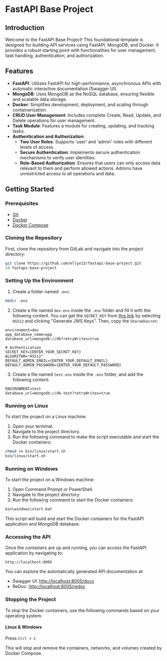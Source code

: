 # FastAPI Base Project

## Introduction

Welcome to the FastAPI Base Project! This foundational template is designed for building API services using FastAPI, MongoDB, and Docker. It provides a robust starting point with functionalities for user management, task handling, authentication, and authorization.

## Features

- **FastAPI**: Utilizes FastAPI for high-performance, asynchronous APIs with automatic interactive documentation (Swagger UI).
- **MongoDB**: Uses MongoDB as the NoSQL database, ensuring flexible and scalable data storage.
- **Docker**: Simplifies development, deployment, and scaling through containerization.
- **CRUD User Management**: Includes complete Create, Read, Update, and Delete operations for user management.
- **Task Module**: Features a module for creating, updating, and tracking tasks.
- **Authentication and Authorization**:
  - **Two User Roles**: Supports 'user' and 'admin' roles with different levels of access.
  - **Secure Authentication**: Implements secure authentication mechanisms to verify user identities.
  - **Role-Based Authorization**: Ensures that users can only access data relevant to them and perform allowed actions. Admins have unrestricted access to all operations and data.

## Getting Started

### Prerequisites

- [Git](https://git-scm.com/)
- [Docker](https://www.docker.com/)
- [Docker Compose](https://docs.docker.com/compose/)

### Cloning the Repository
First, clone the repository from GitLab and navigate into the project directory:
```bash
git clone https://github.com/ellyx13/fastapi-base-project.git
cd fastapi-base-project
```

### Setting Up the Environment
1. Create a folder named `.env`:
```bash
mkdir .env
```

2. Create a file named `dev.env` inside the `.env` folder and fill it with the following content. You can get the `SECRET_KEY` from [this link](https://8gwifi.org/jwsgen.jsp) by selecting `HS512` and clicking "Generate JWS Keys". Then, copy the `SharedSecret`:
```plaintext
environment=dev
app_database_name=app
database_url=mongodb://db?retryWrites=true

# Authentication 
SECRET_KEY={ENTER_YOUR_SECRET_KEY}
ALGORITHM="HS512"
DEFAULT_ADMIN_EMAIL={ENTER_YOUR_DEFAULT_EMAIL}
DEFAULT_ADMIN_PASSWORD={ENTER_YOUR_DEFAULT_PASSWORD}
```

3. Create a file named `test.env` inside the `.env` folder, and add the following content:
```plaintext
ENVIRONMENT=test
database_url=mongodb://db-test?retryWrites=true
```

### Running on Linux

To start the project on a Linux machine:

1. Open your terminal.
2. Navigate to the project directory.
3. Run the following command to make the script executable and start the Docker containers:
```bash
chmod +x bin/linux/start.sh
bin/linux/start.sh
```

### Running on Windows

To start the project on a Windows machine:

1. Open Command Prompt or PowerShell.
2. Navigate to the project directory.
3. Run the following command to start the Docker containers:
```cmd
bin\windows\start.bat
```

This script will build and start the Docker containers for the FastAPI application and MongoDB database.

### Accessing the API
Once the containers are up and running, you can access the FastAPI application by navigating to:

```
http://localhost:8005
```

You can explore the automatically generated API documentation at:

- Swagger UI: [http://localhost:8005/docs](http://localhost:8005/docs)
- ReDoc: [http://localhost:8005/redoc](http://localhost:8005/redoc)

### Stopping the Project

To stop the Docker containers, use the following commands based on your operating system:

#### Linux & Windows

Press `Ctrl + C`

This will stop and remove the containers, networks, and volumes created by Docker Compose.